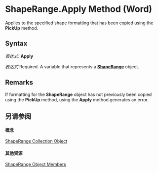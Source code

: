 
# ShapeRange.Apply Method (Word)

Applies to the specified shape formatting that has been copied using the  **PickUp** method.


## Syntax

 _表达式_. **Apply**

 _表达式_ Required. A variable that represents a **[ShapeRange](7112acc0-e241-16ef-77bc-101b72d05af0.md)** object.


## Remarks

If formatting for the  **ShapeRange** object has not previously been copied using the **PickUp** method, using the **Apply** method generates an error.


## 另请参阅


#### 概念


[ShapeRange Collection Object](7112acc0-e241-16ef-77bc-101b72d05af0.md)
#### 其他资源


[ShapeRange Object Members](http://msdn.microsoft.com/library/eb882d13-d724-26e9-7e6d-2af55e42bba1%28Office.15%29.aspx)
